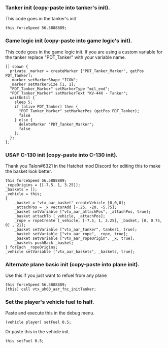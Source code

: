 ### Tanker init (copy-paste into tanker's init).
This code goes in the tanker's init
```
this forceSpeed 56.5888889;
```

### Game logic init (copy-paste into game logic's init).
This code goes in the game logic init. If you are using a custom variable for the tanker replace "PDT_Tanker" with your variable name.
```
[] spawn {
  private _marker = createMarker ["PDT_Tanker_Marker", getPos PDT_Tanker];
  _marker setMarkerShape "ICON";
  _marker setMarkerSize [1, 1];
  "PDT_Tanker_Marker" setMarkerType "mil_end";
  "PDT_Tanker_Marker" setMarkerText "KV-44X - Tanker";
  waitUntil {
    sleep 5;
    if (alive PDT_Tanker) then {
      "PDT_Tanker_Marker" setMarkerPos (getPos PDT_Tanker);
      false
    } else {
      deleteMarker "PDT_Tanker_Marker";
      false
    };
  };
};
```

### USAF C-130 init (copy-paste into C-130 init).
Thank you Talon#6321 in the Hatchet mod Discord for editing this to make the basket look better.
```
this forceSpeed 56.5888889;
_ropeOrigins = [[-7.5, 1, 3.25]];
_baskets = [];
_vehicle = this;
{
    _basket = "vtx_aar_basket" createVehicle [0,0,0];
    _attachPos = _x vectorAdd [-.25, -20, -5.75];
    _basket setVariable ["vtx_aar_attachPos", _attachPos, true];
    _basket attachTo [_vehicle, _attachPos];
    _rope = ropeCreate [_vehicle, [-7.5, 1, 3.25], _basket, [0, 0.75, 0] , 21];
    _basket setVariable ["vtx_aar_tanker", tanker1, true];
    _basket setVariable ["vtx_aar_rope", _rope, true];
    _basket setVariable ["vtx_aar_ropeOrigin", _x, true];
    _baskets pushBack _basket;
} forEach _ropeOrigins;
_vehicle setVariable ["vtx_aar_baskets", _baskets, true];
```

### Alternate plane basic init (copy-paste into plane init).
Use this if you just want to refuel from any plane
```
this forceSpeed 56.5888889;
[this] call vtx_uh60_aar_fnc_initTanker;
```

### Set the player's vehicle fuel to half.
Paste and execute this in the debug menu.
```
(vehicle player) setFuel 0.5;
```
Or paste this in the vehicle init.
```
this setFuel 0.5;
```
